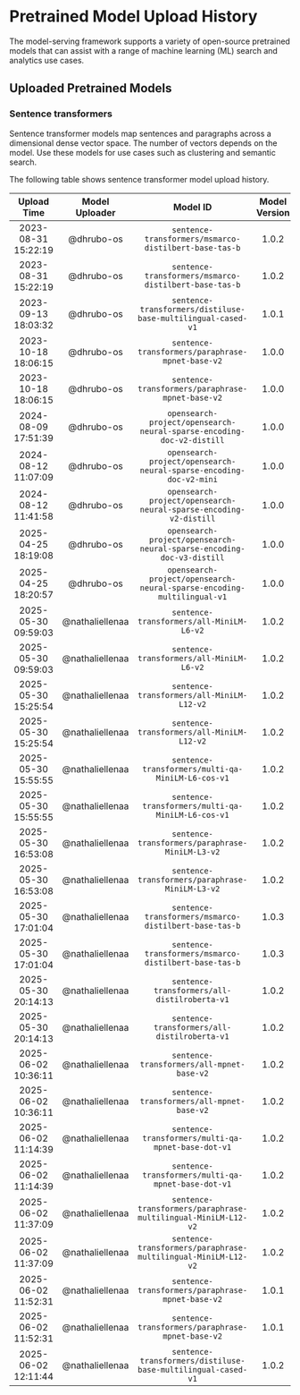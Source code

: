 # Pretrained Model Upload History

The model-serving framework supports a variety of open-source pretrained models that can assist with a range of machine learning (ML) search and analytics use cases. 


## Uploaded Pretrained Models


### Sentence transformers

Sentence transformer models map sentences and paragraphs across a dimensional dense vector space. The number of vectors depends on the model. Use these models for use cases such as clustering and semantic search. 

The following table shows sentence transformer model upload history.

[//]: # (This may be the most platform independent comment)

|Upload Time|Model Uploader|Model ID|Model Version|Model Format|Embedding Dimension|Pooling Mode|Workflow Run ID|
| :---: | :---: | :---: | :---: | :---: | :---: | :---: | :---: |
|2023-08-31 15:22:19|@dhrubo-os|`sentence-transformers/msmarco-distilbert-base-tas-b`|1.0.2|ONNX|N/A|N/A|6042401385|
|2023-08-31 15:22:19|@dhrubo-os|`sentence-transformers/msmarco-distilbert-base-tas-b`|1.0.2|TORCH_SCRIPT|N/A|N/A|6042401385|
|2023-09-13 18:03:32|@dhrubo-os|`sentence-transformers/distiluse-base-multilingual-cased-v1`|1.0.1|TORCH_SCRIPT|N/A|N/A|6178024517|
|2023-10-18 18:06:15|@dhrubo-os|`sentence-transformers/paraphrase-mpnet-base-v2`|1.0.0|ONNX|N/A|N/A|6568285400|
|2023-10-18 18:06:15|@dhrubo-os|`sentence-transformers/paraphrase-mpnet-base-v2`|1.0.0|TORCH_SCRIPT|N/A|N/A|6568285400|
|2024-08-09 17:51:39|@dhrubo-os|`opensearch-project/opensearch-neural-sparse-encoding-doc-v2-distill`|1.0.0|TORCH_SCRIPT|N/A|N/A|10327490564|
|2024-08-12 11:07:09|@dhrubo-os|`opensearch-project/opensearch-neural-sparse-encoding-doc-v2-mini`|1.0.0|TORCH_SCRIPT|N/A|N/A|10355999630|
|2024-08-12 11:41:58|@dhrubo-os|`opensearch-project/opensearch-neural-sparse-encoding-v2-distill`|1.0.0|TORCH_SCRIPT|N/A|N/A|10357363209|
|2025-04-25 18:19:08|@dhrubo-os|`opensearch-project/opensearch-neural-sparse-encoding-doc-v3-distill`|1.0.0|TORCH_SCRIPT|N/A|N/A|14676042870|
|2025-04-25 18:20:57|@dhrubo-os|`opensearch-project/opensearch-neural-sparse-encoding-multilingual-v1`|1.0.0|TORCH_SCRIPT|N/A|N/A|14676058951|
|2025-05-30 09:59:03|@nathaliellenaa|`sentence-transformers/all-MiniLM-L6-v2`|1.0.2|ONNX|384|N/A|15351603020|
|2025-05-30 09:59:03|@nathaliellenaa|`sentence-transformers/all-MiniLM-L6-v2`|1.0.2|TORCH_SCRIPT|384|N/A|15351603020|
|2025-05-30 15:25:54|@nathaliellenaa|`sentence-transformers/all-MiniLM-L12-v2`|1.0.2|ONNX|384|N/A|15356713966|
|2025-05-30 15:25:54|@nathaliellenaa|`sentence-transformers/all-MiniLM-L12-v2`|1.0.2|TORCH_SCRIPT|384|N/A|15356713966|
|2025-05-30 15:55:55|@nathaliellenaa|`sentence-transformers/multi-qa-MiniLM-L6-cos-v1`|1.0.2|ONNX|384|N/A|15357100839|
|2025-05-30 15:55:55|@nathaliellenaa|`sentence-transformers/multi-qa-MiniLM-L6-cos-v1`|1.0.2|TORCH_SCRIPT|384|N/A|15357100839|
|2025-05-30 16:53:08|@nathaliellenaa|`sentence-transformers/paraphrase-MiniLM-L3-v2`|1.0.2|ONNX|384|N/A|15357388760|
|2025-05-30 16:53:08|@nathaliellenaa|`sentence-transformers/paraphrase-MiniLM-L3-v2`|1.0.2|TORCH_SCRIPT|384|N/A|15357388760|
|2025-05-30 17:01:04|@nathaliellenaa|`sentence-transformers/msmarco-distilbert-base-tas-b`|1.0.3|ONNX|768|N/A|15357013638|
|2025-05-30 17:01:04|@nathaliellenaa|`sentence-transformers/msmarco-distilbert-base-tas-b`|1.0.3|TORCH_SCRIPT|768|N/A|15357013638|
|2025-05-30 20:14:13|@nathaliellenaa|`sentence-transformers/all-distilroberta-v1`|1.0.2|ONNX|768|N/A|15359494756|
|2025-05-30 20:14:13|@nathaliellenaa|`sentence-transformers/all-distilroberta-v1`|1.0.2|TORCH_SCRIPT|768|N/A|15359494756|
|2025-06-02 10:36:11|@nathaliellenaa|`sentence-transformers/all-mpnet-base-v2`|1.0.2|ONNX|768|N/A|15398728362|
|2025-06-02 10:36:11|@nathaliellenaa|`sentence-transformers/all-mpnet-base-v2`|1.0.2|TORCH_SCRIPT|768|N/A|15398728362|
|2025-06-02 11:14:39|@nathaliellenaa|`sentence-transformers/multi-qa-mpnet-base-dot-v1`|1.0.2|ONNX|768|N/A|15399027789|
|2025-06-02 11:14:39|@nathaliellenaa|`sentence-transformers/multi-qa-mpnet-base-dot-v1`|1.0.2|TORCH_SCRIPT|768|N/A|15399027789|
|2025-06-02 11:37:09|@nathaliellenaa|`sentence-transformers/paraphrase-multilingual-MiniLM-L12-v2`|1.0.2|ONNX|384|N/A|15399888661|
|2025-06-02 11:37:09|@nathaliellenaa|`sentence-transformers/paraphrase-multilingual-MiniLM-L12-v2`|1.0.2|TORCH_SCRIPT|384|N/A|15399888661|
|2025-06-02 11:52:31|@nathaliellenaa|`sentence-transformers/paraphrase-mpnet-base-v2`|1.0.1|ONNX|768|N/A|15400188136|
|2025-06-02 11:52:31|@nathaliellenaa|`sentence-transformers/paraphrase-mpnet-base-v2`|1.0.1|TORCH_SCRIPT|768|N/A|15400188136|
|2025-06-02 12:11:44|@nathaliellenaa|`sentence-transformers/distiluse-base-multilingual-cased-v1`|1.0.2|TORCH_SCRIPT|512|N/A|15400467060|
